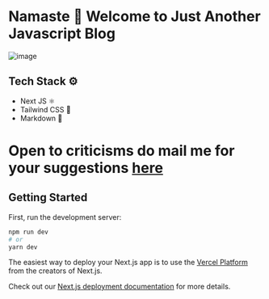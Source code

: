 # Namaste 🙏 Welcome to Just Another Javascript Blog

![image](https://user-images.githubusercontent.com/44764138/197351360-458d9232-4ec5-4d74-804d-b42655dd8940.png)

## Tech Stack ⚙️
- Next JS ⚛️
- Tailwind CSS 🌊
- Markdown 📑

# Open to criticisms do mail me for your suggestions [**here**](mailto:pratyushmahapatra2000@gmail.com)

## Getting Started

First, run the development server:

```bash
npm run dev
# or
yarn dev
```

The easiest way to deploy your Next.js app is to use the [Vercel Platform](https://vercel.com/new?utm_medium=default-template&filter=next.js&utm_source=create-next-app&utm_campaign=create-next-app-readme) from the creators of Next.js.

Check out our [Next.js deployment documentation](https://nextjs.org/docs/deployment) for more details.

